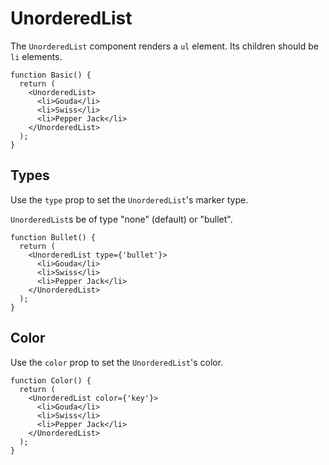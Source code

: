 # UnorderedList

The `UnorderedList` component renders a `ul` element. Its children should be `li` elements.

```tsx
function Basic() {
  return (
    <UnorderedList>
      <li>Gouda</li>
      <li>Swiss</li>
      <li>Pepper Jack</li>
    </UnorderedList>
  );
}
```

## Types

Use the `type` prop to set the `UnorderedList`'s marker type.

`UnorderedList`s be of type "none" (default) or "bullet".

```tsx
function Bullet() {
  return (
    <UnorderedList type={'bullet'}>
      <li>Gouda</li>
      <li>Swiss</li>
      <li>Pepper Jack</li>
    </UnorderedList>
  );
}
```

## Color

Use the `color` prop to set the `UnorderedList`'s color.

```tsx
function Color() {
  return (
    <UnorderedList color={'key'}>
      <li>Gouda</li>
      <li>Swiss</li>
      <li>Pepper Jack</li>
    </UnorderedList>
  );
}
```
